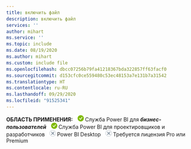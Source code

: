 ```yaml
---
title: включить файл
description: включить файл
services: ''
author: mihart
ms.service: ''
ms.topic: include
ms.date: 08/19/2020
ms.author: mihart
ms.custom: include file
ms.openlocfilehash: dbcc07256b79fa41218367bda322857ff63facf0
ms.sourcegitcommit: d153cfc0ce559480c53ec48153a7e131b7a31542
ms.translationtype: HT
ms.contentlocale: ru-RU
ms.lasthandoff: 09/29/2020
ms.locfileid: "91525341"
---
```

<Token>**ОБЛАСТЬ ПРИМЕНЕНИЯ:** ![Применяется.](media/yes.png)Служба Power BI для ***бизнес-пользователей*** ![Применяется.](media/yes.png)Служба Power BI для проектировщиков и разработчиков ![Не применяется.](media/no.png)Power BI Desktop ![Не применяется.](media/no.png)Требуется лицензия Pro или Premium </Token>